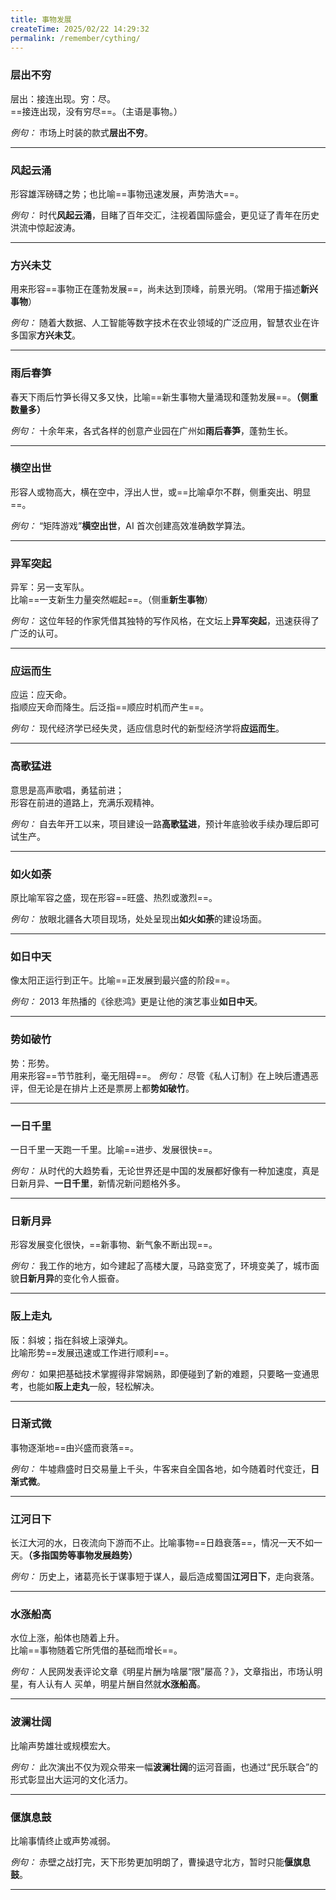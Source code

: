 ```yaml
---
title: 事物发展
createTime: 2025/02/22 14:29:32
permalink: /remember/cything/
---
```


### 层出不穷

层出：接连出现。穷：尽。  
==接连出现，没有穷尽==。（主语是事物。）

_例句：_ 市场上时装的款式**层出不穷**。

---

### 风起云涌
形容雄浑磅礴之势；也比喻==事物迅速发展，声势浩大==。  

_例句：_ 时代**风起云涌**，目睹了百年交汇，注视着国际盛会，更见证了青年在历史洪流中惊起波涛。

---

### 方兴未艾
用来形容==事物正在蓬勃发展==，尚未达到顶峰，前景光明。（常用于描述**新兴事物**）

_例句：_ 随着大数据、人工智能等数字技术在农业领域的广泛应用，智慧农业在许多国家**方兴未艾**。

---

### 雨后春笋
春天下雨后竹笋长得又多又快，比喻==新生事物大量涌现和蓬勃发展==。**（侧重数量多）**


_例句：_ 十余年来，各式各样的创意产业园在广州如**雨后春笋**，蓬勃生长。

---

### 横空出世
形容人或物高大，横在空中，浮出人世，或==比喻卓尔不群，侧重突出、明显==。

_例句：_ “矩阵游戏”**横空出世**，AI 首次创建高效准确数学算法。

---

### 异军突起

异军：另一支军队。  
比喻==一支新生力量突然崛起==。（侧重**新生事物**）

_例句：_ 这位年轻的作家凭借其独特的写作风格，在文坛上**异军突起**，迅速获得了广泛的认可。

---

### 应运而生
应运：应天命。  
指顺应天命而降生。后泛指==顺应时机而产生==。  

_例句：_ 现代经济学已经失灵，适应信息时代的新型经济学将**应运而生**。

---

### 高歌猛进
意思是高声歌唱，勇猛前进；  
形容在前进的道路上，充满乐观精神。

_例句：_ 自去年开工以来，项目建设一路**高歌猛进**，预计年底验收手续办理后即可试生产。

---

### 如火如荼
原比喻军容之盛，现在形容==旺盛、热烈或激烈==。

_例句：_ 放眼北疆各大项目现场，处处呈现出**如火如荼**的建设场面。

---

### 如日中天

像太阳正运行到正午。比喻==正发展到最兴盛的阶段==。

_例句：_ 2013 年热播的《徐悲鸿》更是让他的演艺事业**如日中天**。

---

### 势如破竹

势：形势。  
用来形容==节节胜利，毫无阻碍==。
_例句：_ 尽管《私人订制》在上映后遭遇恶评，但无论是在排片上还是票房上都**势如破竹**。

---

### 一日千里

一日千里一天跑一千里。比喻==进步、发展很快==。

_例句：_ 从时代的大趋势看，无论世界还是中国的发展都好像有一种加速度，真是日新月异、**一日千里**，新情况新问题格外多。

---

### 日新月异
形容发展变化很快，==新事物、新气象不断出现==。

_例句：_ 我工作的地方，如今建起了高楼大厦，马路变宽了，环境变美了，城市面貌**日新月异**的变化令人振奋。

---

### 阪上走丸

阪：斜坡；指在斜坡上滚弹丸。  
比喻形势==发展迅速或工作进行顺利==。  

_例句：_ 如果把基础技术掌握得非常娴熟，即便碰到了新的难题，只要略一变通思考，也能如**阪上走丸**一般，轻松解决。

---

### 日渐式微

事物逐渐地==由兴盛而衰落==。

_例句：_ 牛墟鼎盛时日交易量上千头，牛客来自全国各地，如今随着时代变迁，**日渐式微**。

---

### 江河日下

长江大河的水，日夜流向下游而不止。比喻事物==日趋衰落==，情况一天不如一天。**（多指国势等事物发展趋势）**

_例句：_ 历史上，诸葛亮长于谋事短于谋人，最后造成蜀国**江河日下**，走向衰落。

---

### 水涨船高
水位上涨，船体也随着上升。  
比喻==事物随着它所凭借的基础而增长==。

_例句：_ 人民网发表评论文章《明星片酬为啥屡“限”屡高？》，文章指出，市场认明星，有人认有人
买单，明星片酬自然就**水涨船高**。

---

### 波澜壮阔
比喻声势雄壮或规模宏大。

_例句：_ 此次演出不仅为观众带来一幅**波澜壮阔**的运河音画，也通过“民乐联合”的形式彰显出大运河的文化活力。

---

### 偃旗息鼓

比喻事情终止或声势减弱。

_例句：_ 赤壁之战打完，天下形势更加明朗了，曹操退守北方，暂时只能**偃旗息鼓**。

---
